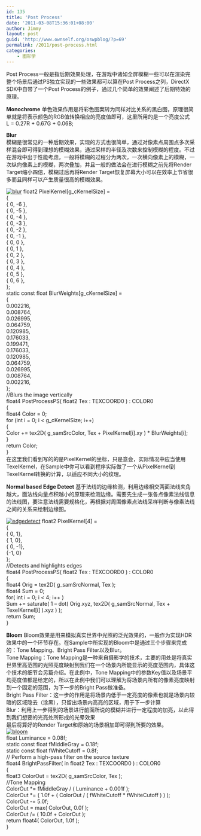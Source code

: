 ```yaml
---
id: 135
title: 'Post Process'
date: '2011-03-08T15:36:01+08:00'
author: Jimmy
layout: post
guid: 'http://www.ownself.org/oswpblog/?p=69'
permalink: /2011/post-process.html
categories:
    - 图形学
---
```


 Post Process一般是指后期效果处理，在游戏中诸如全屏模糊一些可以在渲染完整个场景后通过PS独立实现的一些效果都可以算在Post Process之列，DirectX SDK中自带了一个Post Process的例子，通过几个简单的效果阐述了后期特效的原理。

 **Monochrome**  单色效果作用是将彩色图案转为同样对比关系的黑白图，原理很简单就是将表示颜色的RGB值转换相应的亮度值即可，这里所用的是一个亮度公式   
 L = 0.27R + 0.67G + 0.06B;

 **Blur**   
 模糊是很常见的一种后期效果，实现的方式也很简单，通过对像素点周围点多次采样混合即可得到理想的模糊效果，通过采样的半径及次数来控制模糊的程度。不过在游戏中出于性能考虑，一般将模糊的过程分为两次，一次横向像素上的模糊，一次纵向像素上的模糊，两次叠加，并且一般的做法会在进行模糊之前先将Render Target缩小四倍，模糊过后再将Render Target恢复屏幕大小可以在效率上节省很多而且同样可以产生质量很高的模糊效果。

[![blur](/wp-content/uploads/2011/03/blur_thumb.jpg "blur")](/wp-content/uploads/2011/03/blur.jpg) float2 PixelKernel\[g\_cKernelSize\] =   
 {   
 { 0, -6 },   
 { 0, -5 },   
 { 0, -4 },   
 { 0, -3 },   
 { 0, -2 },   
 { 0, -1 },   
 { 0, 0 },   
 { 0, 1 },   
 { 0, 2 },   
 { 0, 3 },   
 { 0, 4 },   
 { 0, 5 },   
 { 0, 6 },   
 };   
 static const float BlurWeights\[g\_cKernelSize\] =   
 {   
 0.002216,   
 0.008764,   
 0.026995,   
 0.064759,   
 0.120985,   
 0.176033,   
 0.199471,   
 0.176033,   
 0.120985,   
 0.064759,   
 0.026995,   
 0.008764,   
 0.002216,   
 };   
 //Blurs the image vertically   
 float4 PostProcessPS( float2 Tex : TEXCOORD0 ) : COLOR0   
 {   
 float4 Color = 0;   
 for (int i = 0; i &lt; g\_cKernelSize; i++)   
 {   
 Color += tex2D( g\_samSrcColor, Tex + PixelKernel\[i\].xy ) \* BlurWeights\[i\];   
 }   
 return Color;   
 }   
 在这里我们看到写的的是PixelKernel的坐标，只是意会，实际情况中应当使用TexelKernel，在Sample中你可以看到程序实际做了一个从PixelKernel到TexelKernel转换的计算，以适应不同大小的纹理。

 **Normal based Edge Detect**  基于法线的边缘检测，利用边缘相交两面法线夹角越大，面法线向量点积越小的原理来检测边缘。需要先生成一张各点像素法线信息的法线图，要注意法线需要规格化，再根据对周围像素点法线采样判断与像素法线之间的关系来绘制边缘图。

[![edgedetect](/wp-content/uploads/2011/03/edgedetect_thumb.jpg "edgedetect")](/wp-content/uploads/2011/03/edgedetect.jpg) float2 PixelKernel\[4\] =   
 {   
 { 0, 1},   
 { 1, 0},   
 { 0, -1},   
 {-1, 0}   
 };   
 //Detects and highlights edges   
 float4 PostProcessPS( float2 Tex : TEXCOORD0 ) : COLOR0   
 {   
 float4 Orig = tex2D( g\_samSrcNormal, Tex );   
 float4 Sum = 0;   
 for( int i = 0; i &lt; 4; i++ )   
 Sum += saturate( 1 – dot( Orig.xyz, tex2D( g\_samSrcNormal, Tex + TexelKernel\[i\] ).xyz ) );   
 return Sum;   
 }

 **Bloom**  Bloom效果是用来模拟真实世界中光照的泛光效果的，一般作为实现HDR效果中的一个环节存在。在Sample中所实现的Bloom中是通过三个步骤来完成的：Tone Mapping、Bright Pass Filter以及Blur。   
 Tone Mapping：Tone Mapping是一种来自摄影学的技术，主要的用处是将真实世界里高范围的光照亮度映射到我们在一个场景内所能显示的亮度范围内，具体这个技术的细节会另篇介绍。在此例中，Tone Mapping中的参数Key值以及场景平均亮度值都是给定的，所以在此例中我们可以理解为将场景内所有的像素亮度映射到一个固定的范围，为下一步的Bright Pass做准备。   
 Bright Pass Filter：这一步的作用是将场景内低于一定亮度的像素也就是场景内较暗的区域隐去（涂黑），只留出场景内高亮的区域，用于下一步计算   
 Blur：利用上一步得到的场景进行前面所说的模糊并进行一定程度的加亮，以此得到我们想要的光亮处所形成的光晕效果   
 最后将算好的Render Target和原始的场景相加即可得到所要的效果。   
[![bloom](/wp-content/uploads/2011/03/bloom_thumb.jpg "bloom")](/wp-content/uploads/2011/03/bloom.jpg)   
 float Luminance = 0.08f;   
 static const float fMiddleGray = 0.18f;   
 static const float fWhiteCutoff = 0.8f;   
 // Perform a high-pass filter on the source texture   
 float4 BrightPassFilter( in float2 Tex : TEXCOORD0 ) : COLOR0   
 {   
 float3 ColorOut = tex2D( g\_samSrcColor, Tex );   
 //Tone Mapping   
 ColorOut \*= fMiddleGray / ( Luminance + 0.001f );   
 ColorOut \*= ( 1.0f + ( ColorOut / ( fWhiteCutoff \* fWhiteCutoff ) ) );   
 ColorOut -= 5.0f;   
 ColorOut = max( ColorOut, 0.0f );   
 ColorOut /= ( 10.0f + ColorOut );   
 return float4( ColorOut, 1.0f );   
 }